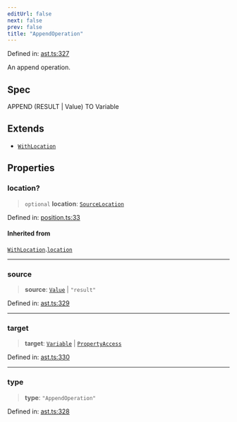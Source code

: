 ```yaml
---
editUrl: false
next: false
prev: false
title: "AppendOperation"
---
```


Defined in: [ast.ts:327](https://github.com/rcs-agents/rcs-lang/blob/2886a07e868cf92f1e606ce6c904ff7e06f6aeb1/packages/ast/src/ast.ts#L327)

An append operation.

## Spec

APPEND (RESULT | Value) TO Variable

## Extends

- [`WithLocation`](/api/ast/interfaces/withlocation/)

## Properties

### location?

> `optional` **location**: [`SourceLocation`](/api/ast/interfaces/sourcelocation/)

Defined in: [position.ts:33](https://github.com/rcs-agents/rcs-lang/blob/2886a07e868cf92f1e606ce6c904ff7e06f6aeb1/packages/ast/src/position.ts#L33)

#### Inherited from

[`WithLocation`](/api/ast/interfaces/withlocation/).[`location`](/api/ast/interfaces/withlocation/#location)

***

### source

> **source**: [`Value`](/api/ast/type-aliases/value/) \| `"result"`

Defined in: [ast.ts:329](https://github.com/rcs-agents/rcs-lang/blob/2886a07e868cf92f1e606ce6c904ff7e06f6aeb1/packages/ast/src/ast.ts#L329)

***

### target

> **target**: [`Variable`](/api/ast/interfaces/variable/) \| [`PropertyAccess`](/api/ast/interfaces/propertyaccess/)

Defined in: [ast.ts:330](https://github.com/rcs-agents/rcs-lang/blob/2886a07e868cf92f1e606ce6c904ff7e06f6aeb1/packages/ast/src/ast.ts#L330)

***

### type

> **type**: `"AppendOperation"`

Defined in: [ast.ts:328](https://github.com/rcs-agents/rcs-lang/blob/2886a07e868cf92f1e606ce6c904ff7e06f6aeb1/packages/ast/src/ast.ts#L328)
